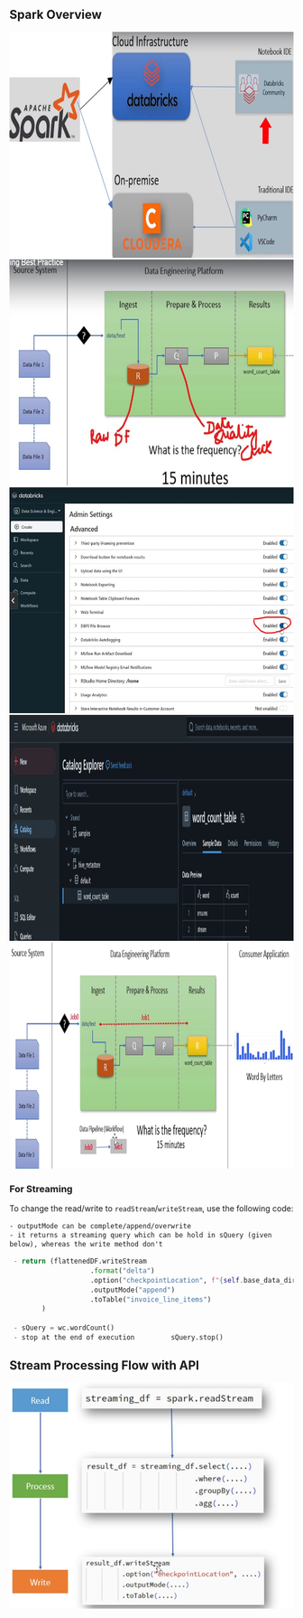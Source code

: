 ## Spark Overview

<img src="images/01-platform.jpg" alt="Platform" width="600" height="400"/>
<img src="images/02-flow.jpg" alt="Flow" width="600" height="400"/>
<img src="images/03-admin-setting-to-see-the-files-databricks.jpg" alt="Admin Setting for DBFS files" width="600" height="400"/>
<img src="images/04-hivemetastore-delta-table.jpg" alt="Delta Table Location in Hive" width="600" height="400"/>
<img src="images/05-02-word-count-test-suite-flow.jpg" alt="Sequential Flow Spark Job" width="600" height="400"/>

### For Streaming

To change the read/write to `readStream`/`writeStream`, use the following code:

    - outputMode can be complete/append/overwrite
    - it returns a streaming query which can be hold in sQuery (given below), whereas the write method don't
```python
 - return (flattenedDF.writeStream
                    .format("delta")
                    .option("checkpointLocation", f"{self.base_data_dir}/checkpoint/invoices")
                    .outputMode("append")
                    .toTable("invoice_line_items")
        )

 - sQuery = wc.wordCount()
 - stop at the end of execution         sQuery.stop()


```
## Stream Processing Flow with API
<img src="images/06-StreamProcessingFlow.jpg" alt="Delta Table Location in Hive" width="800" height="400"/>


